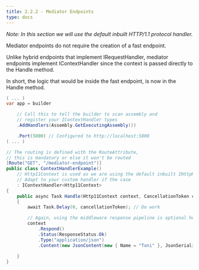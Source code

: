 ```yaml
---
title: 2.2.2 - Mediator Endpoints
type: docs
---
```


*Note: In this section we will use the default inbuilt HTTP/1.1 protocol handler.*

Mediator endpoints do not require the creation of a fast endpoint.

Unlike hybrid endpoints that implement IRequestHandler, mediator endpoints implement IContextHandler since the context is passed directly to the Handle method.

In short, the logic that would be inside the fast endpoint, is now in the Handle method.

```csharp
( ... )
var app = builder

    // Call this to tell the builder to scan assembly and 
    // register your IContextHandler types
    .AddHandlers(Assembly.GetExecutingAssembly())

    .Port(5000) // Configured to http://localhost:5000
( ... )

// The routing is defined with the RouteAttribute, 
// this is mandatory or else it won't be routed
[Route("GET", "/mediator-endpoint")]
public class ContextHandlerExample() 
    // Http11Context is used as we are using the default inbuilt IHttpHandler
    // Adapt to your custom handler if the case
    : IContextHandler<Http11Context>
{
    public async Task Handle(Http11Context context, CancellationToken cancellationToken)
    {
        await Task.Delay(0, cancellationToken); // Do work

        // Again, using the middleware response pipeline is optional here
        context
            .Respond()
            .Status(ResponseStatus.Ok)
            .Type("application/json")
            .Content(new JsonContent(new { Name = "Toni" }, JsonSerializerOptions.Default));
    
    }
}

```